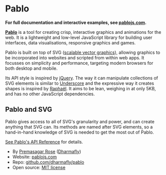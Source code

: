 # Pablo

**For full documentation and interactive examples, see [pablojs.com][pablo-site].**


**[Pablo][pablo-site]** is a tool for creating crisp, interactive graphics and animations for the web. It is a lightweight and low-level JavaScript library for building user interfaces, data visualisations, responsive graphics and games.

Pablo is built on top of SVG ([scalable vector graphics][svg]), allowing graphics to be incorporated into websites and scripted from within web apps. It focusses on simplicity and performance, targeting modern browsers for both desktop and mobile.

Its API style is inspired by [jQuery][jquery]. The way it can manipulate collections of SVG elements is similar to [Underscore][_] and the expressive way it creates shapes is inspired by [Raphaël][raphael]. It aims to be lean, weighing in at only 5KB, and has no other JavaScript dependencies.


## Pablo and SVG

Pablo gives access to all of SVG's granularity and power, and can create anything that SVG can. Its methods are named after SVG elements, so a hand-in-hand knowledge of SVG is needed to get the most out of Pablo.

[See Pablo's API Reference][api] for details.

* By [Premasagar Rose][prem] ([Dharmafly][df])
* Website: [pablojs.com][pablo-site]
* Repo: [github.com/dharmafly/pablo][repo]
* Open source: [MIT license][mit]


[prem]: http://premasagar.com
[prem-twitter]: https://twitter.com/premasagar
[df]: http://dharmafly.com
[mit]: http://opensource.org/licenses/mit-license.php
[svg]: https://developer.mozilla.org/en/SVG
[pablo-site]: http://pablojs.com
[repo]: https://github.com/dharmafly/pablo
[issues]: https://github.com/dharmafly/pablo/issues
[tests]: http://pablojs.com/tests/
[changelog]: http://pablojs.com/details/#changelog
[pablo-min]: https://github.com/downloads/dharmafly/pablo/pablo.min.js
[raphael]: http://raphaeljs.com
[jquery]: http://jquery.com
[_]: http://underscorejs.org
[api]: http://pablojs.com/api/
[docs-folder]: https://github.com/dharmafly/pablo/tree/master/docs
[pull-requests]: https://help.github.com/articles/using-pull-requests
[markdown-syntax]: http://daringfireball.net/projects/markdown/syntax
